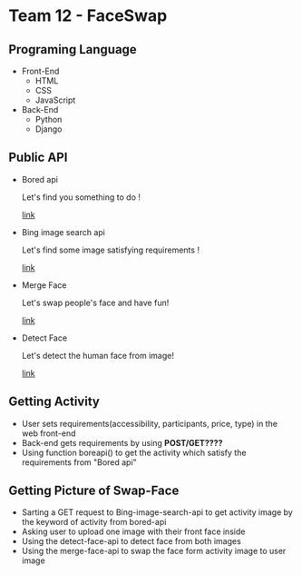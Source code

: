 # Team 12 - FaceSwap

## Programing Language

* Front-End
  - HTML
  - CSS
  - JavaScript
* Back-End
  - Python
  - Django

## Public API

- Bored api

  Let's find you something  to do !

  [link](http://www.boredapi.com/)

- Bing image search api

  Let's find some image satisfying requirements !

  [link](https://azure.microsoft.com/zh-cn/services/cognitive-services/bing-image-search-api/)

- Merge Face

  Let's swap people's face and have fun!

  [link](https://api-cn.faceplusplus.com/imagepp/v1/mergeface)

- Detect Face

  Let's detect the human face from image!

  [link](https://api-cn.faceplusplus.com/facepp/v3/detect)

## Getting Activity

- User sets requirements(accessibility, participants, price, type) in the web front-end
- Back-end gets requirements  by using  **POST/GET????**
- Using function boreapi() to get the activity which satisfy the requirements from "Bored api" 

## Getting Picture of Swap-Face

- Sarting a GET request to Bing-image-search-api to get activity image by the keyword of activity from bored-api
- Asking user to upload one image with their front face inside
- Using the detect-face-api to detect face from both images
- Using the merge-face-api to swap the face form activity image to user image